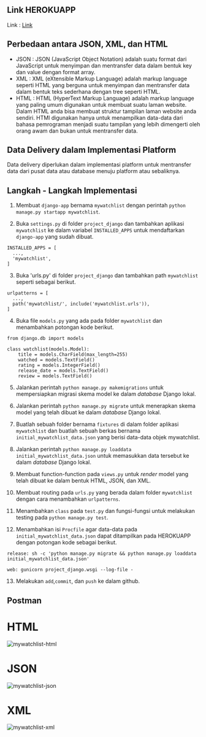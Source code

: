 ## Link HEROKUAPP

Link : [Link](https://tugas3-django.herokuapp.com/mywatchlist/)

## Perbedaan antara JSON, XML, dan HTML
- JSON : JSON (JavaScript Object Notation) adalah suatu format dari JavaScript untuk menyimpan dan mentransfer data dalam bentuk key dan value dengan format array.
- XML  : XML (eXtensible Markup Language) adalah markup language seperti HTML yang berguna untuk menyimpan dan mentransfer data dalam bentuk teks sederhana dengan tree   seperti HTML.
- HTML : HTML (HyperText Markup Language) adalah markup language yang paling umum digunakan untuk membuat suatu laman website. Dalam HTML anda bisa membuat struktur tampilan laman website anda sendiri. HTMl digunakan hanya untuk menampilkan data-data dari bahasa pemrograman menjadi suatu tampilan yang lebih dimengerti oleh orang awam dan bukan untuk mentransfer data.

## Data Delivery dalam Implementasi Platform
Data delivery diperlukan dalam implementasi platform untuk mentransfer data dari pusat data atau database menuju platform atau sebaliknya.
## Langkah - Langkah Implementasi
1. Membuat `django-app` bernama `mywatchlist` dengan perintah `python manage.py startapp mywatchlist`.

2. Buka `settings.py` di folder `project_django` dan tambahkan aplikasi `mywatchlist` ke dalam variabel `INSTALLED_APPS` untuk mendaftarkan `django-app` yang sudah dibuat.
  ```
  INSTALLED_APPS = [
    ...,
    'mywatchlist',
  ]
  ```

3. Buka 'urls.py' di folder `project_django` dan tambahkan path `mywatchlist` seperti sebagai berikut.
  ```
  urlpatterns = [
    ...,
    path('mywatchlist/', include('mywatchlist.urls')),
  ]
  ```

4. Buka file `models.py` yang ada pada folder `mywatchlist` dan menambahkan potongan kode berikut.
  ```
  from django.db import models

  class watchlist(models.Model):
      title = models.CharField(max_length=255)
      watched = models.TextField()
      rating = models.IntegerField()
      release_date = models.TextField()
      review = models.TextField()
  ```

5. Jalankan perintah `python manage.py makemigrations` untuk mempersiapkan migrasi skema model ke dalam _database_ Django lokal.

6. Jalankan perintah `python manage.py migrate` untuk menerapkan skema model yang telah dibuat ke dalam _database_ Django lokal.

7. Buatlah sebuah folder bernama `fixtures` di dalam folder aplikasi `mywatchlist` dan buatlah sebuah berkas bernama `initial_mywatchlist_data.json` yang berisi data-data objek mywatchlist.

8. Jalankan perintah `python manage.py loaddata initial_mywatchlist_data.json` untuk memasukkan data tersebut ke dalam _database_ Django lokal.

9. Membuat function-function pada `views.py` untuk _render_ model yang telah dibuat ke dalam bentuk HTML, JSON, dan XML.

10. Membuat routing pada `urls.py` yang berada dalam folder `mywatchlist` dengan cara menambahkan `urlpatterns`.

11. Menambahkan `class` pada `test.py` dan fungsi-fungsi untuk melakukan testing pada `python manage.py test`.

12. Menambahkan isi `Procfile` agar data-data pada `initial_mywatchlist_data.json` dapat ditampilkan pada HEROKUAPP dengan potongan kode sebagai berikut.
  ```
  release: sh -c 'python manage.py migrate && python manage.py loaddata initial_mywatchlist_data.json'

  web: gunicorn project_django.wsgi --log-file -
  ```

13. Melakukan `add`,`commit`, dan `push` ke dalam github.

## Postman
# HTML
![mywatchlist-html](https://user-images.githubusercontent.com/112569195/191591557-9c07f489-9013-4e14-9688-bc39b70b3a14.jpg)

# JSON
![mywatchlist-json](https://user-images.githubusercontent.com/112569195/191591672-e13a98c4-6f08-441c-8484-e33b0fa9179e.jpg)

# XML
![mywatchlist-xml](https://user-images.githubusercontent.com/112569195/191591702-574dee67-ef10-4e17-a5c9-928cff92a478.jpg)
